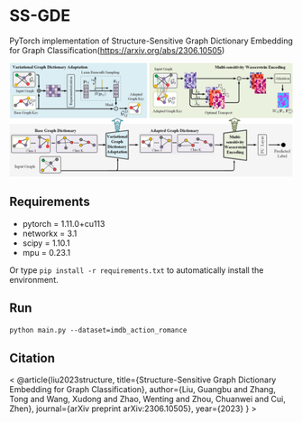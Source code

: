 # SS-GDE

PyTorch implementation of Structure-Sensitive Graph Dictionary Embedding for Graph Classification(https://arxiv.org/abs/2306.10505)

![architecture](/fig/SS-GDE_architecture.jpg)


## Requirements

* pytorch = 1.11.0+cu113
* networkx = 3.1
* scipy = 1.10.1
* mpu = 0.23.1

Or type `pip install -r requirements.txt` to automatically install the environment. 

## Run

`python main.py --dataset=imdb_action_romance` 

## Citation

< @article{liu2023structure, 
title={Structure-Sensitive Graph Dictionary Embedding for Graph Classification}, 
author={Liu, Guangbu and Zhang, Tong and Wang, Xudong and Zhao, Wenting and Zhou, Chuanwei and Cui, Zhen}, 
journal={arXiv preprint arXiv:2306.10505}, 
year={2023} 
} >
